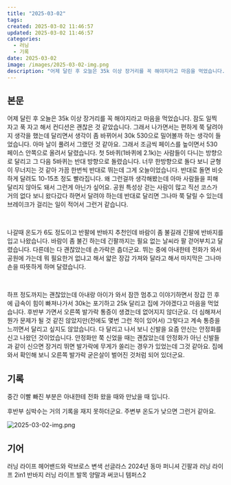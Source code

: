 ```yaml
---
title: "2025-03-02"
tags:
created: 2025-03-02 11:46:57
updated: 2025-03-02 11:46:57
categories:
  - 러닝
  - 기록
date: 2025-03-02
image: /images/2025-03-02-img.png
description: "어제 달린 후 오늘은 35k 이상 장거리를 꼭 해야지라고 마음을 먹었습니다. 잠도 일찍 자고 푹 자고 해서 컨디션은 괜찮은 것 같았습니다. 그래서 나가면서는 편하게 쭉 달려야지 생각을 했는데 달리면서 생각이 좀 바뀌어서 30k 530으로 밀어볼까 하는 생각이 들었습니다. 아마 날이 풀려"
---
```


## 본문

어제 달린 후 오늘은 35k 이상 장거리를 꼭 해야지라고 마음을 먹었습니다. 잠도 일찍 자고 푹 자고 해서 컨디션은 괜찮은 것 같았습니다. 그래서 나가면서는 편하게 쭉 달려야지 생각을 했는데 달리면서 생각이 좀 바뀌어서 30k 530으로 밀어볼까 하는 생각이 들었습니다. 아마 날이 풀려서 그랬던 것 같아요. 그래서 조금씩 페이스를 높이면서 530 페이스 안쪽으로 올려서 달렸습니다. 첫 5바퀴(1바퀴에 2.1k)는 사람들이 다니는 방향으로 달리고 그 다음 5바퀴는 반대 방향으로 돌렸습니다. 너무 한방향으로 돌다 보니 균형이 무너지는 것 같아 가끔 한번씩 반대로 뛰는데 그게 오늘이었습니다. 반대로 돌면 비슷하게 달려도 10-15초 정도 빨라집니다. 왜 그런걸까 생각해봤는데 아마 사람들을 피해 달리지 않아도 돼서 그런게 아닌가 싶어요. 공원 특성상 걷는 사람이 많고 직선 코스가 거의 없다 보니 왔다갔다 하면서 달려야 하는데 반대로 달리면 그나마 쭉 달릴 수 있는데 브레이크가 걸리는 일이 적어서 그런거 같습니다.

 

나갈때 온도가 6도 정도이고 반팔에 반바지 추천인데 바람이 좀 불길래 긴팔에 반바지를 입고 나왔습니다. 바람이 좀 불긴 하는데 긴팔까지는 필요 없는 날씨라 팔 걷어부치고 달렸습니다. 다른데는 다 괜찮았는데 손가락은 춥더군요. 뛰는 중에 아내한테 전화가 와서 공원에 가는데 뭐 필요한거 없냐고 해서 얇은 장갑 가져와 달라고 해서 마지막은 그나마 손을 따뜻하게 하며 달렸습니다.

 

하프 정도까지는 괜찮았는데 아내랑 아이가 와서 잠깐 멈추고 이야기하면서 장갑 낀 후에 급속이 힘이 빠져나가서 30k는 포기하고 25k 달리고 집에 가야겠다고 마음을 먹었습니다. 후반부 가면서 오른쪽 발가락 통증이 생겼는데 없어지지 않더군요. 더 심해져서 뭔가 문제가 될 것 같진 않았지만(전에도 몇번 그런 적이 있어서) 그렇다고 계속 통증을 느끼면서 달리고 싶지도 않았습니다. 다 달리고 나서 보니 신발을 요즘 안신는 안정화를 신고 나왔던 것이었습니다. 안정화만 쭉 신었을 때는 괜찮았는데 안정화가 아닌 신발들과 같이 신으면 장거리 뛰면 발가락에 무게가 쏠리는 경우가 있었는데 그것 같아요. 집에 와서 확인해 보니 오른쪽 발가락 굳은살이 벌어진 것처럼 되어 있더군요.

## 기록

중간 이빨 빠진 부분은 아내한테 전화 왔을 때와 만났을 때 입니다.

후반부 심박수는 거의 기록을 재지 못하더군요. 주변부 온도가 낮으면 그런거 같아요.

 
 ![2025-03-02-img.png](/images/2025-03-02-img.png)
 
 

## 기어

러닝 라이프 헤어밴드와 락브로스 변색 선글라스
2024년 동마 퍼니셔 긴팔과 러닝 라이프 2in1 반바지
러닝 라이프 발목 양말과 써코니 템퍼스2
